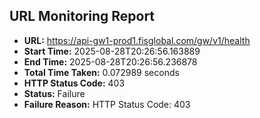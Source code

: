 ## URL Monitoring Report

- **URL:** https://api-gw1-prod1.fisglobal.com/gw/v1/health
- **Start Time:** 2025-08-28T20:26:56.163889
- **End Time:** 2025-08-28T20:26:56.236878
- **Total Time Taken:** 0.072989 seconds
- **HTTP Status Code:** 403
- **Status:** Failure
- **Failure Reason:** HTTP Status Code: 403
